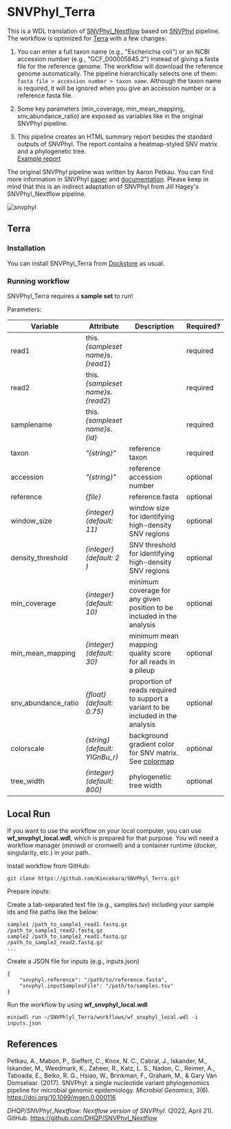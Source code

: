# SNVPhyl_Terra

This is a WDL translation of [SNVPhyl_Nextflow](https://github.com/DHQP/SNVPhyl_Nextflow) based on [SNVPhyl](https://github.com/phac-nml/snvphyl-galaxy/blob/development/docs/workflows/SNVPhyl/1.0.1/snvphyl-workflow-1.0.1.ga) pipeline. The workflow is optimized for [Terra](https://terra.bio/) with a few changes:

1. You can enter a full taxon name (e.g., "Escherichia coli") or an NCBI accession number (e.g., "GCF_000005845.2") instead of giving a fasta file for the reference genome. The workflow will download the reference genome automatically. The pipeline hierarchically selects one of them:
```fasta file > accession number > taxon name```. Although the taxon name is required, it will be ignored when you give an accession number or a reference fasta file. 

2. Some key parameters (min_coverage, min_mean_mapping, snv_abundance_ratio) are exposed as variables like in the original SNVPhyl pipeline.

3. This pipeline creates an HTML summary report besides the standard outputs of SNVPhyl. The report contains a heatmap-styled SNV matrix and a phylogenetic tree. 
<br>[Example report](https://htmlpreview.github.io/?https://github.com/Kincekara/SNVPhyl_Terra/blob/main/files/snvphyl_report.html)

The original SNVPhyl pipeline was written by Aaron Petkau. You can find more information in SNVPhyl [paper](https://www.ncbi.nlm.nih.gov/pmc/articles/PMC5628696/) and [documentation](https://snvphyl.readthedocs.io/en/latest/). Please keep in mind that this is an indirect adaptation of SNVPhyl from Jill Hagey's SNVPhyl_Nextflow pipeline.

![snvphyl](./files/snvphyl.png)

## Terra
### Installation
You can install SNVPhyl_Terra from [Dockstore](https://dockstore.org/workflows/github.com/Kincekara/SNVPhyl_Terra/SNVPhyl:main?tab=info) as usual.

### Running workflow
SNVPhyl_Terra requires a **sample set** to run!

Parameters: 

| Variable | Attribute | Description | Required? |
| --- | --- | --- | --- |
| read1 | this.*{sampleset name}s*.*{read1*} | | required |  
| read2 | this.*{sampleset name}s*.*{read2*} | | required |
| samplename | this.*{sampleset name}s*.*{id}* | | required |
| taxon | *"{string}"* | reference taxon | required |
| accession | *"{string}"* | reference accession number | optional |
| reference | *{file}* | reference.fasta | optional |
| window_size | *{integer} (default: 11)* | window size for identifying high-density SNV regions| optional |
| density_threshold | *{integer} (default: 2 )* | SNV threshold for identifying high-density SNV regions | optional |
| min_coverage | *{integer} (default: 10)* | minimum coverage for any given position to be included in the analysis| optional |
| min_mean_mapping | *{integer} (default: 30)* | minimum mean mapping quality score for all reads in a pileup | optional |
| snv_abundance_ratio | *{float} (default: 0.75)* | proportion of reads required to support a variant to be included in the analysis| optional |
| colorscale | *{string} (default: YlGnBu_r)*| background gradient color for SNV matrix. See [colormap](https://matplotlib.org/stable/gallery/color/colormap_reference.html) | optional |
| tree_width | *{integer} (default: 800)* | phylogenetic tree width | optional |

## Local Run
If you want to use the workflow on your local computer, you can use **wf_snvphyl_local.wdl**, which is prepared for that purpose. You will need a workflow manager (miniwdl or cromwell) and a container runtime (docker, singularity, etc.) in your path.

Install workflow from GitHub:

```git clone https://github.com/Kincekara/SNVPhyl_Terra.git```

Prepare inputs:

Create a tab-separated text file (e.g., samples.tsv) including your sample ids and file paths like the below:
```
sample1 /path_to_sample1_read1.fastq.gz /path_to_sample1_read2.fastq.gz
sample2 /path_to_sample2_read1.fastq.gz /path_to_sample2_read2.fastq.gz
...
```

Create a JSON file for inputs (e.g., inputs.json)
```
{
    "snvphyl.reference": "/path/to/reference.fasta",
    "snvphyl.inputSamplesFile": "/path/to/samples.tsv"
}
```
Run the workflow by using **wf_snvphyl_local.wdl**
```
miniwdl run ~/SNVPhlyl_Terra/workflows/wf_snvphyl_local.wdl -i inputs.json
```
## References
Petkau, A., Mabon, P., Sieffert, C., Knox, N. C., Cabral, J., Iskander, M., Iskander, M., Weedmark, K., Zaheer, R., Katz, L. S., Nadon, C., Reimer, A., Taboada, E., Beiko, R. G., Hsiao, W., Brinkman, F., Graham, M., & Gary Van Domselaar. (2017). SNVPhyl: a single nucleotide variant phylogenomics pipeline for microbial genomic epidemiology. *Microbial Genomics*, 3(6). https://doi.org/10.1099/mgen.0.000116

*DHQP/SNVPhyl_Nextflow: Nextflow version of SNVPhyl.* (2022, April 21). GitHub. https://github.com/DHQP/SNVPhyl_Nextflow

‌

‌